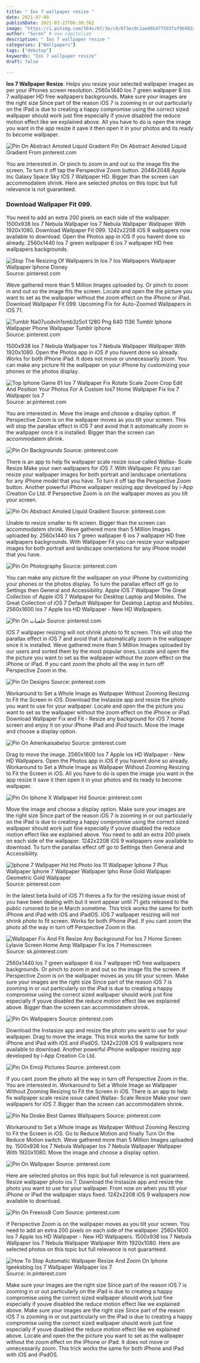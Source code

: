 ```yaml
---
title: " Ios 7 wallpaper resize "
date: 2021-07-08
publishDate: 2021-03-22T06:30:36Z
image: "https://i.pinimg.com/564x/6f/3e/c0/6f3ec0c1ae80b477593faf9b982a4669--ios--stretching.jpg"
author: "Soren" # use capitalize
description: " Ios 7 wallpaper resize "
categories: ["Wallpapers"]
tags: ["dekstop"]
keywords: "Ios 7 wallpaper resize"
draft: false

---
```



**Ios 7 Wallpaper Resize**. Helps you resize your selected wallpaper images as per your iPhones screen resolution. 2560x1440 Ios 7 green wallpaper 6 ios 7 wallpaper HD free wallpapers backgrounds. Make sure your images are the right size Since part of the reason iOS 7 is zooming in or out particularly on the iPad is due to creating a happy compromise using the correct sized wallpaper should work just fine especially if youve disabled the reduce motion effect like we explained above. All you have to do is open the image you want in the app resize it save it then open it in your photos and its ready to become wallpaper.

![Pin On Abstract Amoled Liquid Gradient](https://i.pinimg.com/736x/a3/a9/5f/a3a95fea7e7f6d83286ebc8cb1cc9899.jpg "Pin On Abstract Amoled Liquid Gradient")
Pin On Abstract Amoled Liquid Gradient From pinterest.com


You are interested in. Or pinch to zoom in and out so the image fits the screen. To turn it off tap the Perspective Zoom button. 2048x2048 Apple Inc Galaxy Space Sky IOS 7 Wallpaper HD. Bigger than the screen can accommodatem shrink. Here are selected photos on this topic but full relevance is not guaranteed.

### Download Wallpaper Fit 099.

You need to add an extra 200 pixels on each side of the wallpaper. 1500x938 Ios 7 Nebula Wallpaper Ios 7 Nebula Wallpaper Wallpaper With 1920x1080. Download Wallpaper Fit 099. 1242x2208 iOS 9 wallpapers now available to download. Open the Photos app in iOS if you havent done so already. 2560x1440 Ios 7 green wallpaper 6 ios 7 wallpaper HD free wallpapers backgrounds.


![Stop The Resizing Of Wallpapers In Ios 7 Ios Wallpapers Wallpaper Wallpaper Iphone Disney](https://i.pinimg.com/originals/a5/8c/0b/a58c0b3eb86fe4515368c290eeb203a8.jpg "Stop The Resizing Of Wallpapers In Ios 7 Ios Wallpapers Wallpaper Wallpaper Iphone Disney")
Source: pinterest.com

Weve gathered more than 5 Million Images uploaded by. Or pinch to zoom in and out so the image fits the screen. Locate and open the the picture you want to set as the wallpaper without the zoom effect on the iPhone or iPad. Download Wallpaper Fit 099. Upcoming Fix for Auto-Zoomed Wallpapers in iOS 71.

![Tumblr Na07uodvih1smb3z5o1 1280 Png 640 1136 Tumblr Iphone Wallpaper Phone Wallpaper Tumblr Iphone](https://i.pinimg.com/originals/e2/f1/73/e2f1735bbb357d7994552b60cdff5b3f.png "Tumblr Na07uodvih1smb3z5o1 1280 Png 640 1136 Tumblr Iphone Wallpaper Phone Wallpaper Tumblr Iphone")
Source: pinterest.com

1500x938 Ios 7 Nebula Wallpaper Ios 7 Nebula Wallpaper Wallpaper With 1920x1080. Open the Photos app in iOS if you havent done so already. Works for both iPhone iPad. It does not move or unnecessarily zoom. You can make any picture fit the wallpaper on your iPhone by customizing your phones or the photos display.

![Top Iphone Game 61 Ios 7 Wallpaper Fix Rotate Scale Zoom Crop Edit And Position Your Photos For A Custom Ios7 Home Wallpaper Fix Ios 7 Wallpaper Ios 7](https://i.pinimg.com/originals/b1/ab/2f/b1ab2fe837f86a3b39085ec5cab46250.jpg "Top Iphone Game 61 Ios 7 Wallpaper Fix Rotate Scale Zoom Crop Edit And Position Your Photos For A Custom Ios7 Home Wallpaper Fix Ios 7 Wallpaper Ios 7")
Source: ar.pinterest.com

You are interested in. Move the image and choose a display option. If Perspective Zoom is on the wallpaper moves as you tilt your screen. This will stop the parallax effect in iOS 7 and avoid that it automatically zoom in the wallpaper once it is installed. Bigger than the screen can accommodatem shrink.

![Pin On Backgrounds](https://i.pinimg.com/originals/a5/36/28/a53628e831b685469264c69c6b84f866.jpg "Pin On Backgrounds")
Source: pinterest.com

There is an app to help fix wallpaper scale resize issue called Wallax- Scale Resize Make your own wallpapers for iOS 7. With Wallpaper Fit you can resize your wallpaper images for both portrait and landscape orientations for any iPhone model that you have. To turn it off tap the Perspective Zoom button. Another powerful iPhone wallpaper resizing app developed by i-App Creation Co Ltd. If Perspective Zoom is on the wallpaper moves as you tilt your screen.

![Pin On Abstract Amoled Liquid Gradient](https://i.pinimg.com/736x/a3/a9/5f/a3a95fea7e7f6d83286ebc8cb1cc9899.jpg "Pin On Abstract Amoled Liquid Gradient")
Source: pinterest.com

Unable to resize smaller to fit screen. Bigger than the screen can accommodatem shrink. Weve gathered more than 5 Million Images uploaded by. 2560x1440 Ios 7 green wallpaper 6 ios 7 wallpaper HD free wallpapers backgrounds. With Wallpaper Fit you can resize your wallpaper images for both portrait and landscape orientations for any iPhone model that you have.

![Pin On Photography](https://i.pinimg.com/originals/ae/d3/5b/aed35b2767fc5686cd84b9565a53aa96.jpg "Pin On Photography")
Source: pinterest.com

You can make any picture fit the wallpaper on your iPhone by customizing your phones or the photos display. To turn the parallax effect off go to Settings then General and Accessibility. Apple iOS 7 Wallpaper The Great Collection of Apple iOS 7 Wallpaper for Desktop Laptop and Mobiles. The Great Collection of iOS 7 Default Wallpaper for Desktop Laptop and Mobiles. 2560x1600 Ios 7 Apple Ios HD Wallpaper - New HD Wallpapers.

![Pin On خلفيات](https://i.pinimg.com/originals/c1/1d/70/c11d70add4af4221d07896e40b1bb0e3.jpg "Pin On خلفيات")
Source: pinterest.com

IOS 7 wallpaper resizing will not shrink photo to fit screen. This will stop the parallax effect in iOS 7 and avoid that it automatically zoom in the wallpaper once it is installed. Weve gathered more than 5 Million Images uploaded by our users and sorted them by the most popular ones. Locate and open the the picture you want to set as the wallpaper without the zoom effect on the iPhone or iPad. If you cant zoom the photo all the way in turn off Perspective Zoom in the.

![Pin On Designs](https://i.pinimg.com/originals/a1/b6/e7/a1b6e77977d08c7933a24d14b22c4b3b.jpg "Pin On Designs")
Source: pinterest.com

Workaround to Set a Whole Image as Wallpaper Without Zooming Resizing to Fit the Screen in iOS. Download the Instasize app and resize the photo you want to use for your wallpaper. Locate and open the the picture you want to set as the wallpaper without the zoom effect on the iPhone or iPad. Download Wallpaper Fix and Fit - Resize any background for iOS 7 home screen and enjoy it on your iPhone iPad and iPod touch. Move the image and choose a display option.

![Pin On Amerikaisabelso](https://i.pinimg.com/originals/67/e5/27/67e5279c76af0827ed0f94ccf0578f72.png "Pin On Amerikaisabelso")
Source: pinterest.com

Drag to move the image. 2560x1600 Ios 7 Apple Ios HD Wallpaper - New HD Wallpapers. Open the Photos app in iOS if you havent done so already. Workaround to Set a Whole Image as Wallpaper Without Zooming Resizing to Fit the Screen in iOS. All you have to do is open the image you want in the app resize it save it then open it in your photos and its ready to become wallpaper.

![Pin On Iphone X Wallpaper Hd](https://i.pinimg.com/originals/0e/12/a6/0e12a61e720c35f25f1217e8e836af80.jpg "Pin On Iphone X Wallpaper Hd")
Source: pinterest.com

Move the image and choose a display option. Make sure your images are the right size Since part of the reason iOS 7 is zooming in or out particularly on the iPad is due to creating a happy compromise using the correct sized wallpaper should work just fine especially if youve disabled the reduce motion effect like we explained above. You need to add an extra 200 pixels on each side of the wallpaper. 1242x2208 iOS 9 wallpapers now available to download. To turn the parallax effect off go to Settings then General and Accessibility.

![Iphone 7 Wallpaper Hd Hd Photo Ios 11 Wallpaper Iphone 7 Plus Wallpaper Iphone 7 Wallpaper Wallpaper Ipho Rose Gold Wallpaper Geometric Gold Wallpaper](https://i.pinimg.com/originals/65/22/f8/6522f83348ff2ac9957bc38484186ccb.jpg "Iphone 7 Wallpaper Hd Hd Photo Ios 11 Wallpaper Iphone 7 Plus Wallpaper Iphone 7 Wallpaper Wallpaper Ipho Rose Gold Wallpaper Geometric Gold Wallpaper")
Source: pinterest.com

In the latest beta build of iOS 71 theres a fix for the resizing issue most of you have been dealing with but it wont appear until 71 gets released to the public rumored to be in March sometime. This trick works the same for both iPhone and iPad with iOS and iPadOS. IOS 7 wallpaper resizing will not shrink photo to fit screen. Works for both iPhone iPad. If you cant zoom the photo all the way in turn off Perspective Zoom in the.

![Wallpaper Fix And Fit Resize Any Background For Ios 7 Home Screen Lylavie Screen Home Amp Wallpaper Fix Ios 7 Homescreen](https://i.pinimg.com/736x/c2/dd/99/c2dd99af9a53d2781fdfb86b195fcd2b.jpg "Wallpaper Fix And Fit Resize Any Background For Ios 7 Home Screen Lylavie Screen Home Amp Wallpaper Fix Ios 7 Homescreen")
Source: sk.pinterest.com

2560x1440 Ios 7 green wallpaper 6 ios 7 wallpaper HD free wallpapers backgrounds. Or pinch to zoom in and out so the image fits the screen. If Perspective Zoom is on the wallpaper moves as you tilt your screen. Make sure your images are the right size Since part of the reason iOS 7 is zooming in or out particularly on the iPad is due to creating a happy compromise using the correct sized wallpaper should work just fine especially if youve disabled the reduce motion effect like we explained above. Bigger than the screen can accommodatem shrink.

![Pin On Wallpapers](https://i.pinimg.com/originals/86/85/ce/8685ce88408254d343198eb3118ec368.png "Pin On Wallpapers")
Source: pinterest.com

Download the Instasize app and resize the photo you want to use for your wallpaper. Drag to move the image. This trick works the same for both iPhone and iPad with iOS and iPadOS. 1242x2208 iOS 9 wallpapers now available to download. Another powerful iPhone wallpaper resizing app developed by i-App Creation Co Ltd.

![Pin On Emoji Pictures](https://i.pinimg.com/originals/74/00/f8/7400f8c98edbac4e0db4a75e13d74540.jpg "Pin On Emoji Pictures")
Source: pinterest.com

If you cant zoom the photo all the way in turn off Perspective Zoom in the. You are interested in. Workaround to Set a Whole Image as Wallpaper Without Zooming Resizing to Fit the Screen in iOS. There is an app to help fix wallpaper scale resize issue called Wallax- Scale Resize Make your own wallpapers for iOS 7. Bigger than the screen can accommodatem shrink.

![Pin Na Doske Best Games Wallpapers](https://i.pinimg.com/originals/b4/93/d1/b493d11f9c144257574e1b24ec571dbd.png "Pin Na Doske Best Games Wallpapers")
Source: pinterest.com

Workaround to Set a Whole Image as Wallpaper Without Zooming Resizing to Fit the Screen in iOS. Go to Reduce Motion and finally Turn On the Reduce Motion switch. Weve gathered more than 5 Million Images uploaded by. 1500x938 Ios 7 Nebula Wallpaper Ios 7 Nebula Wallpaper Wallpaper With 1920x1080. Move the image and choose a display option.

![Pin On Wallpaper](https://i.pinimg.com/originals/00/e6/ba/00e6baf243b64619f7c5782cd0d9cc5a.webp "Pin On Wallpaper")
Source: pinterest.com

Here are selected photos on this topic but full relevance is not guaranteed. Resize wallpaper photo ios 7. Download the Instasize app and resize the photo you want to use for your wallpaper. From now on when you tilt your iPhone or iPad the wallpaper stays fixed. 1242x2208 iOS 9 wallpapers now available to download.

![Pin On Freeios8 Com](https://i.pinimg.com/736x/eb/2b/87/eb2b870840abfc436da5b84b68dbf144.jpg "Pin On Freeios8 Com")
Source: pinterest.com

If Perspective Zoom is on the wallpaper moves as you tilt your screen. You need to add an extra 200 pixels on each side of the wallpaper. 2560x1600 Ios 7 Apple Ios HD Wallpaper - New HD Wallpapers. 1500x938 Ios 7 Nebula Wallpaper Ios 7 Nebula Wallpaper Wallpaper With 1920x1080. Here are selected photos on this topic but full relevance is not guaranteed.

![How To Stop Automatic Wallpaper Resize And Zoom On Iphone Igeeksblog Ios 7 Wallpaper Wallpaper Ios 7](https://i.pinimg.com/564x/6f/3e/c0/6f3ec0c1ae80b477593faf9b982a4669--ios--stretching.jpg "How To Stop Automatic Wallpaper Resize And Zoom On Iphone Igeeksblog Ios 7 Wallpaper Wallpaper Ios 7")
Source: in.pinterest.com

Make sure your images are the right size Since part of the reason iOS 7 is zooming in or out particularly on the iPad is due to creating a happy compromise using the correct sized wallpaper should work just fine especially if youve disabled the reduce motion effect like we explained above. Make sure your images are the right size Since part of the reason iOS 7 is zooming in or out particularly on the iPad is due to creating a happy compromise using the correct sized wallpaper should work just fine especially if youve disabled the reduce motion effect like we explained above. Locate and open the the picture you want to set as the wallpaper without the zoom effect on the iPhone or iPad. It does not move or unnecessarily zoom. This trick works the same for both iPhone and iPad with iOS and iPadOS.

